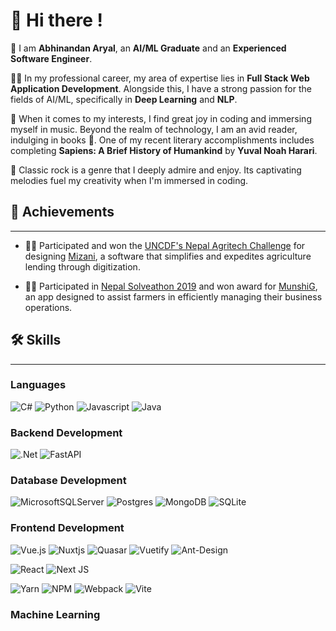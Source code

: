 
# 👋 Hi there !

💐 I am **Abhinandan Aryal**, an **AI/ML Graduate** and an **Experienced Software Engineer**. 

🧑‍🏫 In my professional career, my area of expertise lies in **Full Stack Web Application Development**. Alongside this, I have a strong passion for the fields of AI/ML, specifically in **Deep Learning** and **NLP**.

🏓 When it comes to my interests, I find great joy in coding and immersing myself in music. Beyond the realm of technology, I am an avid reader, indulging in books 📖. One of my recent literary accomplishments includes completing **Sapiens: A Brief History of Humankind** by **Yuval Noah Harari**.

🎸 Classic rock is a genre that I deeply admire and enjoy. Its captivating melodies fuel my creativity when I'm immersed in coding.


## 🏅 Achievements
<hr>

- 👨‍💻 Participated and won the [UNCDF's Nepal Agritech Challenge](https://www.uncdf.org/finlab/nepal-agritech-challenge) for designing [Mizani](https://ariatech.com.np/mizani.html), a software that simplifies and expedites agriculture lending through digitization.

- 👨‍💻 Participated in [Nepal Solveathon 2019](https://dataliteracy.github.io/solveathon/) and won award for [MunshiG](https://ariatech.com.np/minshig.html), an app designed to assist farmers in efficiently managing their business operations.


## 🛠️ Skills
<hr>

### Languages
![C#](https://img.shields.io/badge/c%23-%23239120.svg?style=for-the-badge&logo=c-sharp&logoColor=white)
![Python](https://img.shields.io/badge/python-3670A0?style=for-the-badge&logo=python&logoColor=ffdd54)
![Javascript](https://img.shields.io/badge/JavaScript-323330?style=for-the-badge&logo=javascript&logoColor=F7DF1E)
![Java](https://img.shields.io/badge/java-%23ED8B00.svg?style=for-the-badge&logo=openjdk&logoColor=white)

### Backend Development
![.Net](https://img.shields.io/badge/.NET-5C2D91?style=for-the-badge&logo=.net&logoColor=white)
![FastAPI](https://img.shields.io/badge/FastAPI-005571?style=for-the-badge&logo=fastapi)

###  Database Development

![MicrosoftSQLServer](https://img.shields.io/badge/Microsoft%20SQL%20Server-CC2927?style=for-the-badge&logo=microsoft%20sql%20server&logoColor=white)
![Postgres](https://img.shields.io/badge/postgres-%23316192.svg?style=for-the-badge&logo=postgresql&logoColor=white)
![MongoDB](https://img.shields.io/badge/MongoDB-%234ea94b.svg?style=for-the-badge&logo=mongodb&logoColor=white)
![SQLite](https://img.shields.io/badge/sqlite-%2307405e.svg?style=for-the-badge&logo=sqlite&logoColor=white)

### Frontend Development
![Vue.js](https://img.shields.io/badge/vuejs-%2335495e.svg?style=for-the-badge&logo=vuedotjs&logoColor=%234FC08D)
![Nuxtjs](https://img.shields.io/badge/Nuxt-002E3B?style=for-the-badge&logo=nuxtdotjs&logoColor=#00DC82)
![Quasar](https://img.shields.io/badge/Quasar-16B7FB?style=for-the-badge&logo=quasar&logoColor=black)
![Vuetify](https://img.shields.io/badge/Vuetify-1867C0?style=for-the-badge&logo=vuetify&logoColor=AEDDFF)
![Ant-Design](https://img.shields.io/badge/-AntDesign-%230170FE?style=for-the-badge&logo=ant-design&logoColor=white)

![React](https://img.shields.io/badge/react-%2320232a.svg?style=for-the-badge&logo=react&logoColor=%2361DAFB)
![Next JS](https://img.shields.io/badge/Next-black?style=for-the-badge&logo=next.js&logoColor=white)


![Yarn](https://img.shields.io/badge/yarn-%232C8EBB.svg?style=for-the-badge&logo=yarn&logoColor=white)
![NPM](https://img.shields.io/badge/NPM-%23CB3837.svg?style=for-the-badge&logo=npm&logoColor=white)
![Webpack](https://img.shields.io/badge/webpack-%238DD6F9.svg?style=for-the-badge&logo=webpack&logoColor=black)
![Vite](https://img.shields.io/badge/vite-%23646CFF.svg?style=for-the-badge&logo=vite&logoColor=white)

### Machine Learning








